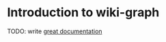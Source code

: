 # Introduction to wiki-graph

TODO: write [great documentation](http://jacobian.org/writing/what-to-write/)
